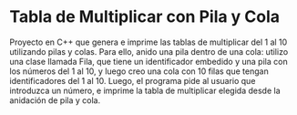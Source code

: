 # Tabla de Multiplicar con Pila y Cola
Proyecto en C++ que genera e imprime las tablas de multiplicar del 1 al 10 utilizando pilas y colas. Para ello, anido una pila dentro de una cola: utilizo una clase llamada Fila, que tiene un identificador embedido y una pila con los números del 1 al 10, y luego creo una cola con 10 filas que tengan identificadores del 1 al 10. Luego, el programa pide al usuario que introduzca un número, e imprime la tabla de multiplicar elegida desde la anidación de pila y cola.

